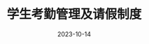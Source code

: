 ---
title: 学生考勤管理及请假制度
description: 北大附中新馨学校学生手册
toc: false
authors:
tags:
categories:
series:
date: '2023-10-14'
lastmod: '2023-10-14'
draft: false3

weight: 
---